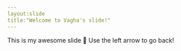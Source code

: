 ```yaml
---
layout:slide
title:"Welcome to Vagha's slide!"
---
```

This is my awesome slide :tada:
Use the left arrow to go back!






